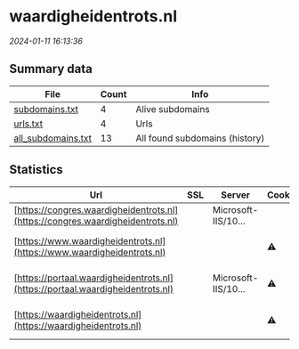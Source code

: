 # waardigheidentrots.nl
*2024-01-11 16:13:36*
## Summary data
| File       | Count | Info |
|------------|-------|------|
|[subdomains.txt](/data/waardigheidentrots.nl/subdomains.txt)|4|Alive subdomains|
|[urls.txt](/data/waardigheidentrots.nl/urls.txt)|4|Urls|
|[all_subdomains.txt](/data/waardigheidentrots.nl/all_subdomains.txt)|13|All found subdomains (history)|
## Statistics
| Url | SSL | Server | Cookie | HSTS | CSP | XFO | XXP | RP | Tech |Title |
|------------|-------|------|------|------|------|------|------|------|------|------|
|[https://congres.waardigheidentrots.nl](https://congres.waardigheidentrots.nl)| |Microsoft-IIS/10...| |:white_check_mark: | |:white_check_mark: |:white_check_mark: |:white_check_mark: |IIS:10.0 Windows...|Document Moved|
|[https://www.waardigheidentrots.nl](https://www.waardigheidentrots.nl)| ||:warning: |:white_check_mark: | |:white_check_mark: |:white_check_mark: |:white_check_mark: |Azure Azure Fron...|Waardigheid en t...|
|[https://portaal.waardigheidentrots.nl](https://portaal.waardigheidentrots.nl)| |Microsoft-IIS/10...|:warning: |:white_check_mark: |:warning: | | |:white_check_mark: |Azure HSTS IIS:1...|Waardigheid en t...|
|[https://waardigheidentrots.nl](https://waardigheidentrots.nl)| ||:warning: |:white_check_mark: | |:white_check_mark: |:white_check_mark: |:white_check_mark: |Azure Azure Fron...||